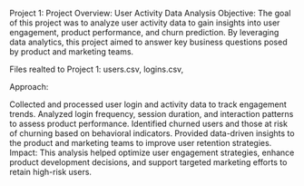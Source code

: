 Project 1:
Project Overview: User Activity Data Analysis
Objective:
The goal of this project was to analyze user activity data to gain insights into user engagement, product performance, and churn prediction. By leveraging data analytics, this project aimed to answer key business questions posed by product and marketing teams.

Files realted to Project 1: users.csv, logins.csv, 

Approach:

Collected and processed user login and activity data to track engagement trends.
Analyzed login frequency, session duration, and interaction patterns to assess product performance.
Identified churned users and those at risk of churning based on behavioral indicators.
Provided data-driven insights to the product and marketing teams to improve user retention strategies.
Impact:
This analysis helped optimize user engagement strategies, enhance product development decisions, and support targeted marketing efforts to retain high-risk users.
